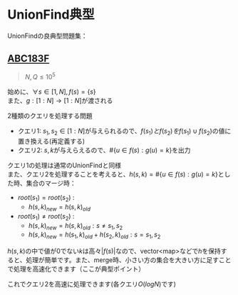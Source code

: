 # UnionFind典型

UnionFindの良典型問題集：

## [ABC183F](https://atcoder.jp/contests/abc183/tasks/abc183_f) 

> $N, Q \leq 10^5$

始めに、$\forall s \in [1,N], f(s) = \{s\}$ <br>
また、$g : [1:N] \rightarrow [1:N]$が渡される 

2種類のクエリを処理する問題

* クエリ1: $s_1, s_2 \in [1:N]$が与えられるので、$f(s_1)とf(s_2)をf(s_1) \cup f(s_2)$の値に置き換える(再定義する)
* クエリ2: $s, k$が与えらえるので、$\#\{u \in f(s) : g(u) = k\}$を出力

クエリ1の処理は通常のUnionFindと同様 <br>
また、クエリ2を処理することを考えると、$h(s,k) = \#\{u \in f(s) : g(u) = k\}$とした時、集合のマージ時：

* $root(s_1) = root(s_2)$ : 
    * $h(s,k)_{new} = h(s,k)_{old}$
* $root(s_1) \neq root(s_2)$ :
    * $h(s,k)_{new} = h(s,k)_{old} : s \neq s_1,s_2$
    * $h(s,k)_{new} = h(s_1,k)_{old}+h(s_2,k)_{old} : s = s_1,s_2$

$h(s,k)$の中で値が0でない$k$は高々$|f(s)|$なので、vector\<map\>などで$h$を保持すると、処理が簡単です。また、merge時、小さい方の集合を大きい方に足すことで処理を高速化できます（ここが典型ポイント）

これでクエリ2を高速に処理できます(各クエリ$O(logN)$です)